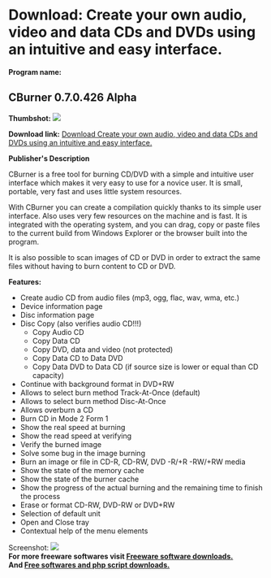 # Download: Create your own audio, video and data CDs and DVDs using an intuitive and easy interface.

**Program name:**

## CBurner 0.7.0.426 Alpha

  
**Thumbshot:** ![](http://www.freewarefiles.com/screenshot/cburner1_md.jpg)   
  
**Download link:** [Download Create your own audio, video and data CDs and DVDs using an intuitive and easy interface.](http://freesoftwares.boysofts.com/CBurner_program_17500.html)  
  


**Publisher's Description**  
  


CBurner is a free tool for burning CD/DVD with a simple and intuitive user interface which makes it very easy to use for a novice user. It is small, portable, very fast and uses little system resources. 

With CBurner you can create a compilation quickly thanks to its simple user interface. Also uses very few resources on the machine and is fast. It is integrated with the operating system, and you can drag, copy or paste files to the current build from Windows Explorer or the browser built into the program.

It is also possible to scan images of CD or DVD in order to extract the same files without having to burn content to CD or DVD. 

**Features:**

  * Create audio CD from audio files (mp3, ogg, flac, wav, wma, etc.) 
  * Device information page 
  * Disc information page 
  * Disc Copy (also verifies audio CD!!!) 
    * Copy Audio CD 
    * Copy Data CD 
    * Copy DVD, data and video (not protected) 
    * Copy Data CD to Data DVD 
    * Copy Data DVD to Data CD (if source size is lower or equal than CD capacity) 
  * Continue with background format in DVD+RW 
  * Allows to select burn method Track-At-Once (default) 
  * Allows to select burn method Disc-At-Once 
  * Allows overburn a CD 
  * Burn CD in Mode 2 Form 1 
  * Show the real speed at burning 
  * Show the read speed at verifying 
  * Verify the burned image 
  * Solve some bug in the image burning 
  * Burn an image or file in CD-R, CD-RW, DVD -R/+R -RW/+RW media 
  * Show the state of the memory cache 
  * Show the state of the burner cache 
  * Show the progress of the actual burning and the remaining time to finish the process 
  * Erase or format CD-RW, DVD-RW or DVD+RW 
  * Selection of default unit 
  * Open and Close tray 
  * Contextual help of the menu elements 

  
  
Screenshot: ![](http://www.freewarefiles.com/screenshot/cburner1.jpg)   
**For more freeware softwares visit [Freeware software downloads.](http://freesoftwares.boysofts.com/)**   
**And [Free softwares and php script downloads.](http://www.boysofts.com/)**
